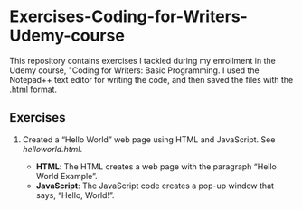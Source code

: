 # Exercises-Coding-for-Writers-Udemy-course
This repository contains exercises I tackled during my enrollment in the Udemy course, "Coding for Writers: Basic Programming. I used the Notepad++ text editor for writing the code, and then saved the files with the .html format. 
## Exercises
1. Created a “Hello World” web page using HTML and JavaScript. See *helloworld.html*.
   
   * **HTML**: The HTML creates a web page with the paragraph “Hello World Example”.
   * **JavaScript**: The JavaScript code creates a pop-up window that says, “Hello, World!”.
